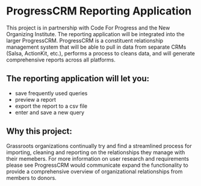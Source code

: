 ProgressCRM Reporting Application
=================================

This project is in partnership with Code For Progress and the New Organizing Institute. The reporting application will be integrated into the larger ProgressCRM. ProgressCRM is a constituent relationship management system that will be able to pull in data from separate CRMs (Salsa, ActionKit, etc.), performs a process to cleans data, and will generate comprehensive reports across all platforms. 

The reporting application will let you:
---------------------------------------
- save frequently used queries
- preview a report
- export the report to a csv file
- enter and save a new query

Why this project: 
-----------------
Grassroots organizations continually try and find a streamlined process for importing, cleaning and reporting on the relationships they manage with their memebers. For more information on user research and requirements please see ProgressCRM would communicate expand the functionality to provide a comprehensive overview of organizational relationships from members to donors.


